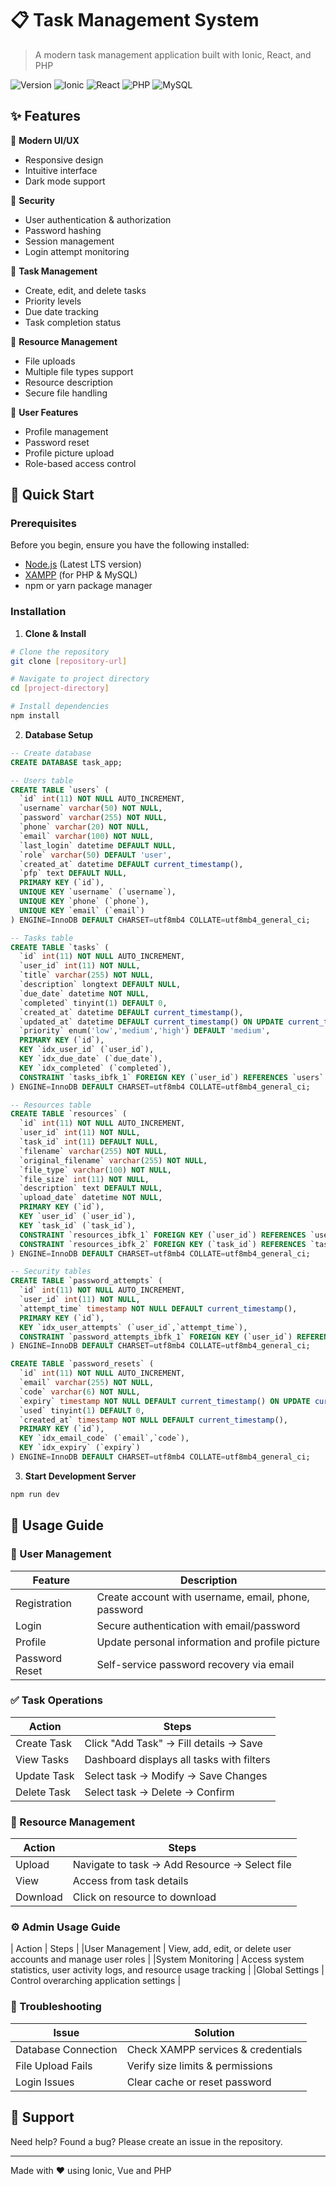 # 📋 Task Management System

> A modern task management application built with Ionic, React, and PHP

![Version](https://img.shields.io/badge/version-1.0.0-blue.svg)
![Ionic](https://img.shields.io/badge/Ionic-latest-blue.svg)
![React](https://img.shields.io/badge/React-latest-61dafb.svg)
![PHP](https://img.shields.io/badge/PHP-8.2.12-777BB4.svg)
![MySQL](https://img.shields.io/badge/MySQL-10.4.32-orange.svg)

## ✨ Features

📱 **Modern UI/UX**
- Responsive design
- Intuitive interface
- Dark mode support

🔐 **Security**
- User authentication & authorization
- Password hashing
- Session management
- Login attempt monitoring

📝 **Task Management**
- Create, edit, and delete tasks
- Priority levels
- Due date tracking
- Task completion status

📁 **Resource Management**
- File uploads
- Multiple file types support
- Resource description
- Secure file handling

👤 **User Features**
- Profile management
- Password reset
- Profile picture upload
- Role-based access control

## 🚀 Quick Start

### Prerequisites

Before you begin, ensure you have the following installed:
- [Node.js](https://nodejs.org/) (Latest LTS version)
- [XAMPP](https://www.apachefriends.org/) (for PHP & MySQL)
- npm or yarn package manager

### Installation

1. **Clone & Install**
```bash
# Clone the repository
git clone [repository-url]

# Navigate to project directory
cd [project-directory]

# Install dependencies
npm install
```

2. **Database Setup**
```sql
-- Create database
CREATE DATABASE task_app;

-- Users table
CREATE TABLE `users` (
  `id` int(11) NOT NULL AUTO_INCREMENT,
  `username` varchar(50) NOT NULL,
  `password` varchar(255) NOT NULL,
  `phone` varchar(20) NOT NULL,
  `email` varchar(100) NOT NULL,
  `last_login` datetime DEFAULT NULL,
  `role` varchar(50) DEFAULT 'user',
  `created_at` datetime DEFAULT current_timestamp(),
  `pfp` text DEFAULT NULL,
  PRIMARY KEY (`id`),
  UNIQUE KEY `username` (`username`),
  UNIQUE KEY `phone` (`phone`),
  UNIQUE KEY `email` (`email`)
) ENGINE=InnoDB DEFAULT CHARSET=utf8mb4 COLLATE=utf8mb4_general_ci;

-- Tasks table
CREATE TABLE `tasks` (
  `id` int(11) NOT NULL AUTO_INCREMENT,
  `user_id` int(11) NOT NULL,
  `title` varchar(255) NOT NULL,
  `description` longtext DEFAULT NULL,
  `due_date` datetime NOT NULL,
  `completed` tinyint(1) DEFAULT 0,
  `created_at` datetime DEFAULT current_timestamp(),
  `updated_at` datetime DEFAULT current_timestamp() ON UPDATE current_timestamp(),
  `priority` enum('low','medium','high') DEFAULT 'medium',
  PRIMARY KEY (`id`),
  KEY `idx_user_id` (`user_id`),
  KEY `idx_due_date` (`due_date`),
  KEY `idx_completed` (`completed`),
  CONSTRAINT `tasks_ibfk_1` FOREIGN KEY (`user_id`) REFERENCES `users` (`id`) ON DELETE CASCADE
) ENGINE=InnoDB DEFAULT CHARSET=utf8mb4 COLLATE=utf8mb4_general_ci;

-- Resources table
CREATE TABLE `resources` (
  `id` int(11) NOT NULL AUTO_INCREMENT,
  `user_id` int(11) NOT NULL,
  `task_id` int(11) DEFAULT NULL,
  `filename` varchar(255) NOT NULL,
  `original_filename` varchar(255) NOT NULL,
  `file_type` varchar(100) NOT NULL,
  `file_size` int(11) NOT NULL,
  `description` text DEFAULT NULL,
  `upload_date` datetime NOT NULL,
  PRIMARY KEY (`id`),
  KEY `user_id` (`user_id`),
  KEY `task_id` (`task_id`),
  CONSTRAINT `resources_ibfk_1` FOREIGN KEY (`user_id`) REFERENCES `users` (`id`) ON DELETE CASCADE,
  CONSTRAINT `resources_ibfk_2` FOREIGN KEY (`task_id`) REFERENCES `tasks` (`id`) ON DELETE SET NULL
) ENGINE=InnoDB DEFAULT CHARSET=utf8mb4 COLLATE=utf8mb4_general_ci;

-- Security tables
CREATE TABLE `password_attempts` (
  `id` int(11) NOT NULL AUTO_INCREMENT,
  `user_id` int(11) NOT NULL,
  `attempt_time` timestamp NOT NULL DEFAULT current_timestamp(),
  PRIMARY KEY (`id`),
  KEY `idx_user_attempts` (`user_id`,`attempt_time`),
  CONSTRAINT `password_attempts_ibfk_1` FOREIGN KEY (`user_id`) REFERENCES `users` (`id`) ON DELETE CASCADE
) ENGINE=InnoDB DEFAULT CHARSET=utf8mb4 COLLATE=utf8mb4_general_ci;

CREATE TABLE `password_resets` (
  `id` int(11) NOT NULL AUTO_INCREMENT,
  `email` varchar(255) NOT NULL,
  `code` varchar(6) NOT NULL,
  `expiry` timestamp NOT NULL DEFAULT current_timestamp() ON UPDATE current_timestamp(),
  `used` tinyint(1) DEFAULT 0,
  `created_at` timestamp NOT NULL DEFAULT current_timestamp(),
  PRIMARY KEY (`id`),
  KEY `idx_email_code` (`email`,`code`),
  KEY `idx_expiry` (`expiry`)
) ENGINE=InnoDB DEFAULT CHARSET=utf8mb4 COLLATE=utf8mb4_general_ci;
```

3. **Start Development Server**
```bash
npm run dev
```

## 📱 Usage Guide

### 👤 User Management

| Feature | Description |
|---------|-------------|
| Registration | Create account with username, email, phone, password |
| Login | Secure authentication with email/password |
| Profile | Update personal information and profile picture |
| Password Reset | Self-service password recovery via email |

### ✅ Task Operations

| Action | Steps |
|--------|--------|
| Create Task | Click "Add Task" → Fill details → Save |
| View Tasks | Dashboard displays all tasks with filters |
| Update Task | Select task → Modify → Save Changes |
| Delete Task | Select task → Delete → Confirm |

### 📁 Resource Management

| Action | Steps |
|--------|--------|
| Upload | Navigate to task → Add Resource → Select file |
| View | Access from task details |
| Download | Click on resource to download |

### ⚙️ Admin Usage Guide
| Action | Steps |
|User Management |	View, add, edit, or delete user accounts and manage user roles |
|System Monitoring |	Access system statistics, user activity logs, and resource usage tracking |
|Global Settings |	Control overarching application settings |

### 🔧 Troubleshooting

| Issue | Solution |
|-------|----------|
| Database Connection | Check XAMPP services & credentials |
| File Upload Fails | Verify size limits & permissions |
| Login Issues | Clear cache or reset password |

## 🤝 Support

Need help? Found a bug? Please create an issue in the repository.

---
Made with ❤️ using Ionic, Vue and PHP 
